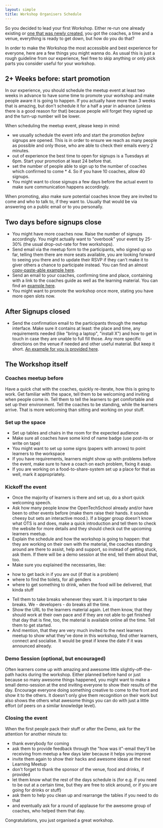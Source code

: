 ```yaml
---
layout: simple
title: Workshop Organisers Schedule
---
```


So you decided to lead your first Workshop. Either re-run one already existing or [one that was newly created](/handbooks/workshops/starting-a-workshop.html), you got the coaches, a time and a venue, everything is ready to get down, but how do you do that?

In order to make the Workshop the most accessible and best experience for everyone, here are a few things you might wanna do. As usual this is just a rough guideline from our experience, feel free to skip anything or only pick parts you consider useful for your workshop.


## 2+ Weeks before: start promotion

In our experience, you should schedule the meetup event at least two weeks in advance to have some time to promote your workshop and make people aware it is going to happen. If you actually have more than 3 weeks that is amazing, but don't schedule it for a half a year in advance (unless there is a good reason for that) because people will forget they signed up and the turn-up number will be lower.

When scheduling the meetup event, please keep in mind:
 * we usually schedule the event info and start the promotion _before_ signups are opened. This is in order to ensure we reach as many people as possible and only those, who are able to check their emails every 2 minutes.
 * out of experience the best time to open for signups is a Tuesdays at 6pm. Start your promotion at least 24 before that.
 * set the number of people able to sign up to the number of coaches which confirmed to come * 4. So if you have 10 coaches, allow 40 signups.
 * You might want to close signups a few days before the actual event to make sure communication happens accordingly.

When promoting, also make sure potential coaches know they are invited to come and who to talk to, if they want to. Usually that would be via answering on a public email or to you personally.

## Two days before signups close
 * You might have more coaches now. Raise the number of signups accordingly. You might actually want to "overbook" your event by 25-30% (the usual drop-out-rate for free workshops).
 * Send email via the meetup form to the participants, who signed up so far, telling them there are more seats available, you are looking forward to seeing you there and to update their RSVP if they can't make it to giver others a chance to participate instead. You can find an almost [copy-paste-able example here](/handbooks/workshops/example-before-closing.html).
 * Send an email to your coaches, confirming time and place, containing with a link to the coaches guide as well as the learning material. You can find an [example here](/handbooks/workshops/example-coaches-mail.html).
 * You might want to promote the workshop once more, stating you have more open slots now.

## After Signups closed
 * Send the confirmation email to the participants through the meetup interface. Make sure it contains at least: the place and time, any requirements needed (like "bring a laptop", "install X") and how to get in touch in case they are unable to full fill those. Any more specific directions on the venue if needed and other useful material. But keep it short. [An example for you is provided here](/handbooks/workshops/example-after-closing.html).

## The Workshop itself

### Coaches meetup before
Have a quick chat with the coaches, quickly re-iterate, how this is going to work. Get familiar with the space, tell them to be welcoming and inviting when people come in. Tell them to tell the learners to get comfortable and set up their environment. Tell the coaches to be standing, while the learners arrive. That is more welcoming than sitting and working on your stuff.

### Set up the space
 - Set up tables and chairs in the room for the expected audience
 - Make sure all coaches have some kind of name badge (use post-its or write on tape)
 - You might want to set up some signs (papers with arrows) to point learners to the workspace
 - If you have requirements, learners might show up with problems before the event, make sure to have a coach on each problem, fixing it asap.
 - If you are working on a food-to-share-system set up a place for that as well, mark it appropriately.

### Kickoff the event
 - Once the majority of learners is there and set up, do a short quick welcoming speech.
 - Ask how many people know the OpenTechSchool already and/or have been to other events before (make them raise their hands. it sounds cheesy but sets an interactive mood.). If a bigger group doesn't know what OTS is and does, make a quick introduction and tell them to check the website for more details and they should check out the upcoming learners meetup.
 - Explain the schedule and how the workshop is going to happen: that they are working on their own with the material, the coaches standing around are there to assist, help and support, so instead of getting stuck, ask them. If there will be a demo session at the end, tell them about that, too.
 - Make sure you explained the necessaries, like:
  * how to get back in if you are out (if that is a problem)
  * where to find the toilets, for all genders
  * where to get something to drink, when the food will be delivered, that kinda stuff
 - Tell them to take breaks whenever they want. It is important to take breaks. We - developers - do breaks all the time.
 - Show the URL to the learners material again. Let them know, that they should work at their own pace and if they are not able to get finished that day that is fine, too, the material is available online all the time. Tell them to get started.
 - And mention, that they are very much invited to the next learners meetup to show what they've done in this workshop, find other learners, connect and socialise. It would be great if knew the date if it was announced already.

### Demo Session (optional, but encouraged)
Often learners come up with amazing and awesome little slightly-off-the-path hacks during the workshop. Either planned before hand or just because so many awesome things happened, you might want to make a small demo-session at the end inviting everyone to show their results of the day. Encourage everyone doing something creative to come to the front and show it to the others. It doesn't only give them recognition on their work but also shows the others what awesome things you can do with just a little effort (of peers on a similar knowledge level).

### Closing the event
When the first people pack their stuff or after the Demo, ask for the attention for another minute to:
 - thank everybody for coming
 - ask them to provide feedback through the "how was it"-email they'll be receiving from meetup a few days later because it helps you improve
 - invite them again to show their hacks and awesome ideas at the next Learning Meetup
 - don't forget to thank the sponsor of the venue, food and drinks, if provided
 - let them know what the rest of the days schedule is (for e.g. if you need to be out at a certain time, but they are free to stick around, or if you are going for drinks or stuff)
 - ask them to help you clean up and rearrange the tables if you need to do that
 - and eventually ask for a round of applause for the awesome group of coaches, who helped them that day.


Congratulations, you just organised a great workshop.